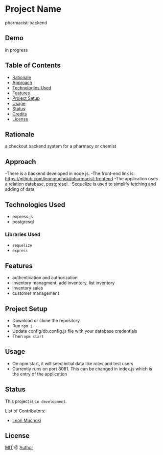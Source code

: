# Project Name
pharmacist-backend

## Demo
in progress

## Table of Contents
- [Rationale](#rationale)
- [Approach](#approach)
- [Technologies Used](#technologies-used)
- [Features](#features)
- [Project Setup](#project-setup)
- [Usage](#usage)
- [Status](#status)
- [Credits](#credits)
- [License](#license)

## Rationale
a checkout backend system for a pharmacy or chemist

## Approach
-There is a backend developed in node js. 
-The front-end link is: https://github.com/leonmuchoki/pharmacist-frontend
-The application uses a relation database, postgresql.
-Sequelize is used to simplify fetching and adding of data

## Technologies Used
- express.js
- postgresql

### Libraries Used
- `sequelize`
- `express`

## Features
- authentication and authorization
- inventory managment: add inventory, list inventory
- inventory sales
- customer management

## Project Setup
- Download or clone the repository
- Run `npm i`
- Update config/db.config.js file with your database credentials
- Then `npm start`

## Usage
- On npm start, it will seed initial data like roles and test users
- Currently runs on port 8081. This can be changed in index.js which is the entry of the application

## Status
This project is `in development`.

List of Contributors:
- [Leon Muchoki]()

## License
[MIT]() @ [Author]()